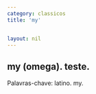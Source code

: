 ```yaml
---
category: classicos
title: 'my'


layout: nil
---
```


## my (omega). teste.

Palavras-chave: latino. my.
